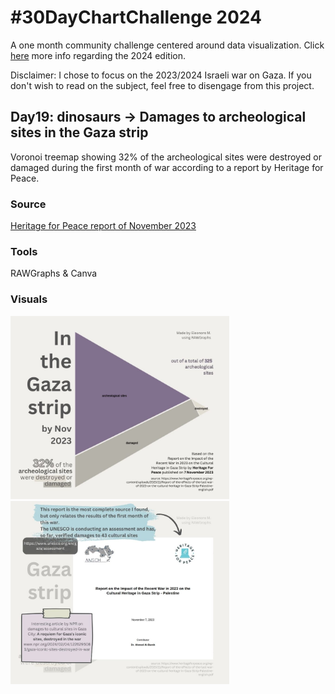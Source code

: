 # #30DayChartChallenge 2024

A one month community challenge centered around data visualization.
Click [here](https://github.com/30DayChartChallenge/Edition2024) more info regarding the 2024 edition.

Disclaimer: I chose to focus on the 2023/2024 Israeli war on Gaza. If you don't wish to read on the subject, feel free to disengage from this project.

## Day19: dinosaurs -> Damages to archeological sites in the Gaza strip
Voronoi treemap showing 32% of the archeological sites were destroyed or damaged during the first month of war according to a report by Heritage for Peace.

### Source 
[Heritage for Peace report of November 2023](https://www.heritageforpeace.org/wp-content/uploads/2023/11/Report-of-the-effects-of-the-last-war-of-2023-on-the-cultural-heritage-in-Gaza-Strip-Palestine-english.pdf)

### Tools
RAWGraphs & Canva

### Visuals
<div>
<img src="archeological-damage-gaza-strip-nov23/slide1.jpg" alt="Archeological sites damage in the Gaza strip, treemap" width="350"/>
<img src="archeological-damage-gaza-strip-nov23/slide2.jpg" alt="Archeological sites damage in the Gaza strip, sources / info" width="350"/>
</div>

